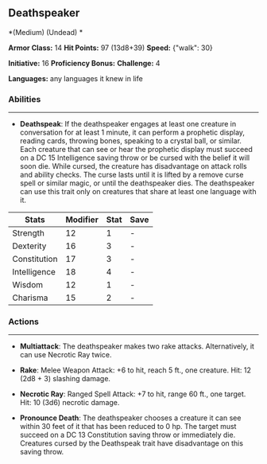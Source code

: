 ## Deathspeaker
*(Medium) (Undead) *

**Armor Class:** 14
**Hit Points:** 97 (13d8+39)
**Speed:** {"walk": 30}

**Initiative:** 16
**Proficiency Bonus:**
**Challenge:** 4

**Languages:** any languages it knew in life

### Abilities
 --- 
- **Deathspeak**: If the deathspeaker engages at least one creature in conversation for at least 1 minute, it can perform a prophetic display, reading cards, throwing bones, speaking to a crystal ball, or similar. Each creature that can see or hear the prophetic display must succeed on a DC 15 Intelligence saving throw or be cursed with the belief it will soon die. While cursed, the creature has disadvantage on attack rolls and ability checks. The curse lasts until it is lifted by a remove curse spell or similar magic, or until the deathspeaker dies. The deathspeaker can use this trait only on creatures that share at least one language with it.



| Stats | Modifier | Stat | Save
| ---- | ---- | ---- | ---- |
| Strength | 12 | 1 | - |
| Dexterity | 16 | 3 | - |
| Constitution | 17 | 3 | - |
| Intelligence | 18 | 4 | - |
| Wisdom | 12 | 1 | - |
| Charisma | 15 | 2 | - |

### Actions
 --- 
- **Multiattack**: The deathspeaker makes two rake attacks. Alternatively, it can use Necrotic Ray twice.

- **Rake**: Melee Weapon Attack: +6 to hit, reach 5 ft., one creature. Hit: 12 (2d8 + 3) slashing damage.

- **Necrotic Ray**: Ranged Spell Attack: +7 to hit, range 60 ft., one target. Hit: 10 (3d6) necrotic damage.

- **Pronounce Death**: The deathspeaker chooses a creature it can see within 30 feet of it that has been reduced to 0 hp. The target must succeed on a DC 13 Constitution saving throw or immediately die. Creatures cursed by the Deathspeak trait have disadvantage on this saving throw.

